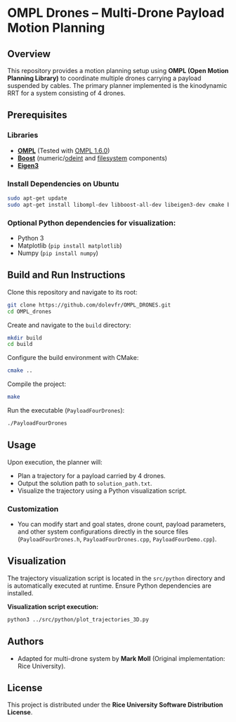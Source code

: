 # OMPL Drones – Multi-Drone Payload Motion Planning

## Overview
This repository provides a motion planning setup using **OMPL (Open Motion Planning Library)** to coordinate multiple drones carrying a payload suspended by cables. The primary planner implemented is the kinodynamic RRT for a system consisting of 4 drones.

## Prerequisites

### Libraries
- [**OMPL**](https://ompl.kavrakilab.org/) (Tested with [OMPL 1.6.0](https://github.com/ompl/ompl/releases/tag/1.6.0))
- [**Boost**](https://www.boost.org/) (numeric/[odeint](https://www.boost.org/doc/libs/release/libs/numeric/odeint/) and [filesystem](https://www.boost.org/doc/libs/release/libs/filesystem/) components)
- [**Eigen3**](https://eigen.tuxfamily.org/)

### Install Dependencies on Ubuntu
```bash
sudo apt-get update
sudo apt-get install libompl-dev libboost-all-dev libeigen3-dev cmake build-essential
```

### Optional Python dependencies for visualization:
- Python 3
- Matplotlib (`pip install matplotlib`)
- Numpy (`pip install numpy`)

## Build and Run Instructions

Clone this repository and navigate to its root:
```bash
git clone https://github.com/dolevfr/OMPL_DRONES.git
cd OMPL_drones
```

Create and navigate to the `build` directory:
```bash
mkdir build
cd build
```

Configure the build environment with CMake:
```bash
cmake ..
```

Compile the project:
```bash
make
```

Run the executable (`PayloadFourDrones`):
```bash
./PayloadFourDrones
```

## Usage
Upon execution, the planner will:

- Plan a trajectory for a payload carried by 4 drones.
- Output the solution path to `solution_path.txt`.
- Visualize the trajectory using a Python visualization script.

### Customization
- You can modify start and goal states, drone count, payload parameters, and other system configurations directly in the source files (`PayloadFourDrones.h`, `PayloadFourDrones.cpp`, `PayloadFourDemo.cpp`).

## Visualization
The trajectory visualization script is located in the `src/python` directory and is automatically executed at runtime. Ensure Python dependencies are installed.

**Visualization script execution:**
```bash
python3 ../src/python/plot_trajectories_3D.py
```

## Authors
- Adapted for multi-drone system by **Mark Moll** (Original implementation: Rice University).

## License
This project is distributed under the **Rice University Software Distribution License**.
